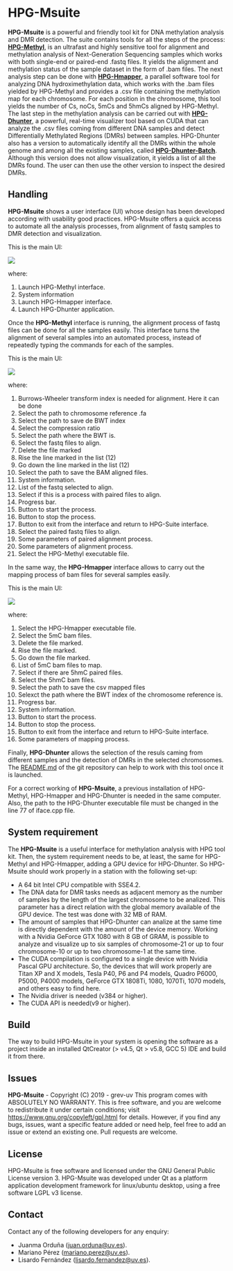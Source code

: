 # HPG-Msuite
**HPG-Msuite** is a powerful and friendly tool kit for DNA methylation analysis and DMR detection. The suite contains tools for all the steps of the process:  [**HPG-Methyl**](https://github.com/grev-uv/hpg-methyl),  is an ultrafast and highly sensitive tool for alignment and methylation analysis of Next-Generation Sequencing samples which works with both single-end or paired-end .fastq files. It yields the alignment and methylation status of the sample dataset in the form of .bam files. The next analysis step can be done with [**HPG-Hmapper**](https://github.com/grev-uv/hpg-hmapper), a parallel software tool for analyzing DNA hydroximethylation data, which works with the .bam files yielded by HPG-Methyl and provides a .csv file containing the methylation map for each chromosome. For each position in the chromosome, this tool yields the number of Cs, noCs, 5mCs and 5hmCs aligned by HPG-Methyl. The last step in the methylation analysis can be carried out with [**HPG-Dhunter**](https://github.com/grev-uv/hpg-dhunter), a powerful, real-time visualizer tool based on CUDA that can analyze the .csv files coming from different DNA samples and detect Differentially Methylated Regions (DMRs) between samples. HPG-Dhunter also has a version to automatically identify all the DMRs within the whole genome and among all the existing samples, called  [**HPG-Dhunter-Batch**](https://github.com/grev-uv/hpg-dhunter-batch). Although this version does not allow visualization, it yields a list of all the DMRs found. The user can then use the other version to inspect the desired DMRs. 

## Handling
**HPG-Msuite** shows a user interface (UI) whose design has been developed according with usability good practices. HPG-Msuite offers a quick access to automate all  the analysis processes, from alignment of fastq samples to DMR detection and visualization.

This is the main UI:

![](images/iface-suite.png)

where:
1. Launch HPG-Methyl interface.
2. System information
3. Launch HPG-Hmapper interface.
4. Launch HPG-Dhunter application.


Once the **HPG-Methyl** interface is running, the alignment process of fastq files can be done for all the samples easily. This interface turns the alignment of several samples into an automated process, instead of repeatedly typing the commands for each of the samples.

This is the main UI:

![](images/iface-hpgMethyl.png)

where:
1. Burrows-Wheeler transform index is needed for alignment. Here it can be done
2. Select the path to chromosome reference .fa
3. Select the path to save de BWT index
4. Select the compression ratio
5. Select the path where the BWT is.
6. Select the fastq files to align.
7. Delete the file marked
8. Rise the line marked in the list (12)
9. Go down the line marked in the list (12)
10. Select the path to save the BAM aligned files.
11. System information.
12. List of the fastq selected to align.
13. Select if this is a process with paired files to align.
14. Progress bar.
15. Button to start the process.
16. Button to stop the process.
17. Button to exit from the interface and return to HPG-Suite interface.
18. Select the paired fastq files to align.
19. Some parameters of paired alignment process.
20. Some parameters of alignment process.
21. Select the HPG-Methyl executable file.


In the same way, the **HPG-Hmapper** interface allows to carry out the mapping process of bam files for several samples easily.

This is the main UI:

![](images/iface-hpgHmapper.png)

where:
1. Select the HPG-Hmapper executable file.
2. Select the 5mC bam files.
3. Delete the file marked.
4. Rise the file marked.
5. Go down the file marked.
6. List of 5mC bam files to map.
7. Select if there are 5hmC paired files.
8. Select the 5hmC bam files.
9. Select the path to save the csv mapped files
10. Selexct the path where the BWT index of the chromosome reference is.
11. Progress bar.
12. System information.
13. Button to start the process.
14. Button to stop the process.
15. Button to exit from the interface and return to HPG-Suite interface.
16. Some parameters of mapping process.

Finally, **HPG-Dhunter** allows the selection of the resuls caming from different samples and the detection of DMRs in the selected chromosomes. The [README.md](https://github.com/grev-uv/hpg-dhunter) of the git repository can help to work with this tool once it is launched.

For a correct working of **HPG-Msuite**, a previous installation of HPG-Methyl, HPG-Hmapper and HPG-Dhunter is needed in the same computer. Also, the path to the HPG-Dhunter executable file must be changed in the line 77 of iface.cpp file.



## System requirement
The **HPG-Msuite** is a useful interface for methylation analysis with HPG tool kit. Then, the system requirement needs to be, at least, the same for HPG-Methyl and HPG-Hmapper, adding a GPU device for HPG-Dhunter.
So HPG-Msuite should work properly in a station with the following set-up:
- A 64 bit Intel CPU compatible with SSE4.2.
- The DNA data for DMR tasks needs as adjacent memory as the number of samples by the length of the largest chromosome to be analized. This parameter has a direct relation with the global memory available of the GPU device. The test was done with 32 MB of RAM.
- The amount of samples that HPG-Dhunter can analize at the same time is directly dependent with the amount of the device memory. Working with a Nvidia GeForce GTX 1080 with 8 GB of GRAM, is possible to analyze and visualize up to six samples of chromosome-21 or up to four chromosome-10 or up to two chromosome-1 at the same time.
- The CUDA compilation is configured to a single device with Nvidia Pascal GPU architecture. So, the devices that will work properly are Titan XP and X models, Tesla P40, P6 and P4 models, Quadro P6000, P5000, P4000 models, GeForce GTX 1808Ti, 1080, 1070Ti, 1070 models, and others easy to find here.
- The Nvidia driver is needed (v384 or higher).
- The CUDA API is needed(v9 or higher).

## Build
The way to build HPG-Msuite in your system is opening the software as a project inside an installed QtCreator (> v4.5, Qt > v5.8, GCC 5) IDE and build it from there.

## Issues
**HPG-Msuite** - Copyright (C) 2019 - grev-uv
This program comes with ABSOLUTELY NO WARRANTY.
This is free software, and you are welcome to redistribute it under certain conditions; visit https://www.gnu.org/copyleft/gpl.html for details.
However, if you find any bugs, issues, want a specific feature added or need help, feel free to add an issue or extend an existing one. Pull requests are welcome.


## License
HPG-Msuite is free software and licensed under the GNU General Public License version 3.
HPG-Msuite was developed under Qt as a platform application development framework for linux/ubuntu desktop, using a free software LGPL v3 license.

## Contact
Contact any of the following developers for any enquiry:
- Juanma Orduña (juan.orduna@uv.es). 
- Mariano Pérez (mariano.perez@uv.es). 
- Lisardo Fernández (lisardo.fernandez@uv.es). 
